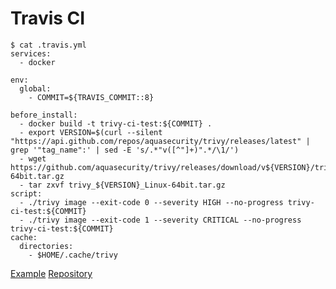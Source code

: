 # Travis CI

```
$ cat .travis.yml
services:
  - docker

env:
  global:
    - COMMIT=${TRAVIS_COMMIT::8}

before_install:
  - docker build -t trivy-ci-test:${COMMIT} .
  - export VERSION=$(curl --silent "https://api.github.com/repos/aquasecurity/trivy/releases/latest" | grep '"tag_name":' | sed -E 's/.*"v([^"]+)".*/\1/')
  - wget https://github.com/aquasecurity/trivy/releases/download/v${VERSION}/trivy_${VERSION}_Linux-64bit.tar.gz
  - tar zxvf trivy_${VERSION}_Linux-64bit.tar.gz
script:
  - ./trivy image --exit-code 0 --severity HIGH --no-progress trivy-ci-test:${COMMIT}
  - ./trivy image --exit-code 1 --severity CRITICAL --no-progress trivy-ci-test:${COMMIT}
cache:
  directories:
    - $HOME/.cache/trivy
```

[Example][example]
[Repository][repository]

[example]: https://travis-ci.org/aquasecurity/trivy-ci-test
[repository]: https://github.com/aquasecurity/trivy-ci-test
